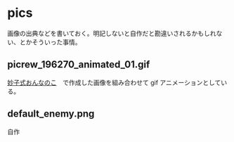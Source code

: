 # pics

画像の出典などを書いておく。明記しないと自作だと勘違いされるかもしれない、とかそういった事情。

## picrew_196270_animated_01.gif

[妙子式おんなのこ](https://picrew.me/image_maker/196270)　で作成した画像を組み合わせて gif アニメーションとしている。

## default_enemy.png

自作
